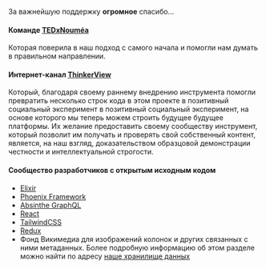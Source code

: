 За важнейшую поддержку **огромное** спасибо...

#### Команде [TEDxNouméa](http://tedxnoumea.com)

Которая поверила в наш подход с самого начала и помогли нам думать в правильном направлении.

#### Интернет-канал [ThinkerView](https://thinkerview.com)

Который, благодаря своему раннему внедрению инструмента помогли превратить несколько строк кода в этом проекте в позитивный социальный эксперимент в позитивный социальный эксперимент, на основе которого мы теперь можем строить будущее будущее платформы.
Их желание предоставить своему сообществу инструмент, который позволит им получать и проверять свой собственный контент, является, на наш взгляд, доказательством образцовой демонстрации честности и интеллектуальной строгости.

#### Сообщество разработчиков с открытым исходным кодом

- [Elixir](https://elixir-lang.org)
- [Phoenix Framework](https://github.com/phoenixframework/phoenix)
- [Absinthe GraphQL](https://github.com/absinthe-graphql/absinthe)
- [React](https://facebook.github.io/react/)
- [TailwindCSS](https://tailwindcss.com/)
- [Redux](http://redux.js.org/)
- Фонд Викимедиа для изображений колонок и других связанных с ними метаданных. Более подробную информацию об этом разделе можно найти по адресу [наше хранилище данных](https://github.com/CaptainFact/captain-fact-data)
